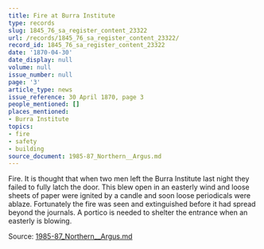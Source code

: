 ```yaml
---
title: Fire at Burra Institute
type: records
slug: 1845_76_sa_register_content_23322
url: /records/1845_76_sa_register_content_23322/
record_id: 1845_76_sa_register_content_23322
date: '1870-04-30'
date_display: null
volume: null
issue_number: null
page: '3'
article_type: news
issue_reference: 30 April 1870, page 3
people_mentioned: []
places_mentioned:
- Burra Institute
topics:
- fire
- safety
- building
source_document: 1985-87_Northern__Argus.md
---
```


Fire.  It is thought that when two men left the Burra Institute last night they failed to fully latch the door.  This blew open in an easterly wind and loose sheets of paper were ignited by a candle and soon loose periodicals were ablaze.  Fortunately the fire was seen and extinguished before it had spread beyond the journals.  A portico is needed to shelter the entrance when an easterly is blowing.

Source: [1985-87_Northern__Argus.md](/downloads/markdown/1985-87_Northern__Argus.md)
